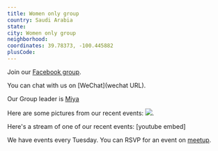 ```yaml
---
title: Women only group
country: Saudi Arabia
state: 
city: Women only group
neighborhood: 
coordinates: 39.78373, -100.445882
plusCode:
---
```

Join our [Facebook group](https://www.facebook.com/groups/girlscodeksa).

You can chat with us on [WeChat](wechat URL).

Our Group leader is [Miya](freecodecamp.org/miya)

Here are some pictures from our recent events:
![](https://scontent-dft4-2.xx.fbcdn.net/v/t31.0-8/12593659_10154540589563761_9135395108654678052_o.jpg?oh=418373b25bd29e86e913996bf2a0d50f&oe=5960BC04).

Here's a stream of one of our recent events:
[youtube embed]

We have events every Tuesday. You can RSVP for an event on [meetup](meetupurl).
